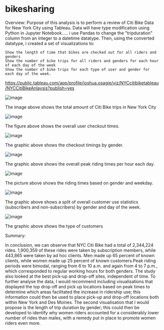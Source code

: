 # bikesharing
Overview:
Purpose of this analysis is to perform a review of Citi Bike Data for New York City using Tableau. Data will have type modification using Python in Jupyter Notebook..... i use Pandas to change the "tripduration" column from an integer to a datetime datatype. Then, using the converted datatype, i created a set of visualizations to:
    
    Show the length of time that bikes are checked out for all riders and genders
    Show the number of bike trips for all riders and genders for each hour of each day of the week
    Show the number of bike trips for each type of user and gender for each day of the week.

https://public.tableau.com/app/profile/joshua.osagie/viz/NYCcitibiketableau/NYCCitiBikeAnlaysis?publish=yes

![image](https://user-images.githubusercontent.com/92246505/154909276-6b01bdf2-6a54-4bf7-98e6-9a30a7759478.png)


The image above shows the total amount of Citi Bike trips in New York City

![image](https://user-images.githubusercontent.com/92246505/154909590-733b5771-b612-4d58-9daa-3c5d7744e2aa.png)

The figure above shows the overall user checkout times.

![image](https://user-images.githubusercontent.com/92246505/154909910-7816fddb-d407-43fb-990a-752189672024.png)

The graphic above shows the checkout timings by gender.

![image](https://user-images.githubusercontent.com/92246505/154910500-f9e0ffb1-2d49-4f37-97fb-215c50d84adc.png)

The graphic above shows the overall peak riding times per hour each day.

![image](https://user-images.githubusercontent.com/92246505/154910680-3ef3a2a0-5e42-45a3-a404-5de64c547f2a.png)

The picture above shows the riding times based on gender and weekday.

![image](https://user-images.githubusercontent.com/92246505/154910732-22858617-7649-43df-9961-22a895260d64.png)

The graphic above shows a split of overall customer use statistics (subscribers and non-subscribers) by gender and day of the week.

![image](https://user-images.githubusercontent.com/92246505/154911006-1791f0ca-d64b-432a-9b07-b494303cf687.png)

The graphic above shows the type of customers


Summary:

In conclusion, we can observe that NYC Citi Bike had a total of 2,344,224 rides. 1,900,359 of these rides were taken by subscription members, while 443,865 were taken by ad hoc clients. Men made up 65 percent of known clients, while women made up 25 percent of known customers.Peak riding periods were bimodal, ranging from 6 to 10 a.m. and again from 4 to 7 p.m., which corresponded to regular working hours for both genders. The study also looked at the best pick-up and drop-off sites, independent of time. To further analyse the data, I would recommend including visualisations that displayed the top drop off and pick up locations based on peak times to determine which areas facilitated the increase in ridership use; this information could then be used to place pick-up and drop-off locations both within New York and Des Moines. The second visualisation that I would propose is the length of trip duration by gender; this could then be developed to identify why women riders accounted for a considerably lower number of rides than males, with a remedy put in place to promote women riders even more.
